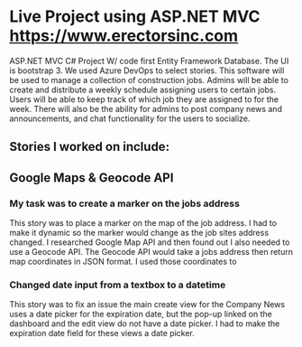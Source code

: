 # Live Project using ASP.NET MVC https://www.erectorsinc.com
ASP.NET MVC C# Project W/ code first Entity Framework Database. The UI is bootstrap 3. We used Azure DevOps to select stories.
This software will be used to manage a collection of construction jobs. Admins will be able to create and distribute a weekly schedule assigning users to certain jobs. Users will be able to keep track of which job they are assigned to for the week. There will also be the ability for admins to post company news and announcements, and chat functionality for the users to socialize.


## Stories I worked on include:

## Google Maps & Geocode API

### My task was to create a marker on the jobs address
This story was to place a marker on the map of the job address. I had to make it dynamic so the marker would change as the job sites address changed. I researched Google Map API and then found out I also needed to use a Geocode API. The Geocode API would take a jobs address then return map coordinates in JSON format. I used those coordinates to

### Changed date input from a textbox to a datetime
This story was to fix an issue the main create view for the Company News uses a date picker for the expiration date, but the pop-up linked on the dashboard and the edit view do not have a date picker. I had to make the expiration date field for these views a date picker.
